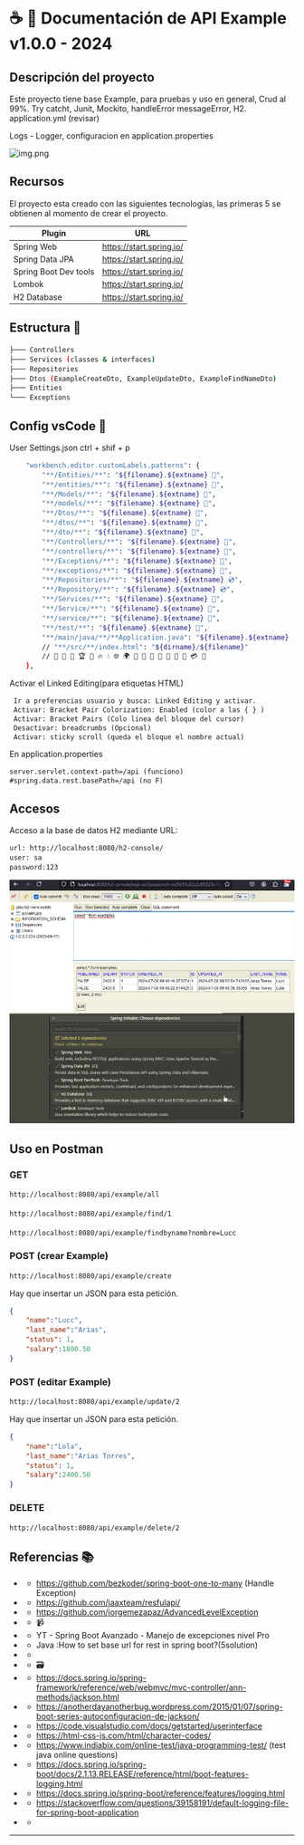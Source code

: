 # ☕ 💠 Documentación de API Example v1.0.0 - 2024
## Descripción del proyecto

Este proyecto tiene base Example, para pruebas y uso en general, Crud al 99%.
Try catcht, Junit, Mockito, handleError messageError, H2. application.yml (revisar)

Logs - Logger, configuracion en application.properties

![img.png](img.png)

## Recursos
El proyecto esta creado con las siguientes tecnologías, las primeras 5 se obtienen
al momento de crear el proyecto.

| Plugin                | URL                      |
|-----------------------|--------------------------|
| Spring Web            | https://start.spring.io/ |
| Spring Data JPA       | https://start.spring.io/ |
| Spring Boot Dev tools | https://start.spring.io/ |
| Lombok                | https://start.spring.io/ |
| H2 Database           | https://start.spring.io/ |

## Estructura 📁
```sh
├─── Controllers
├─── Services (classes & interfaces)
├─── Repositories
├─── Dtos (ExampleCreateDto, ExampleUpdateDto, ExampleFindNameDto)
├─── Entities
└─── Exceptions
```
## Config vsCode 🔧
User Settings.json  ctrl + shif + p
```sh
    "workbench.editor.customLabels.patterns": {
        "**/Entities/**": "${filename}.${extname} 💎",
        "**/entities/**": "${filename}.${extname} 💎",
        "**/Models/**": "${filename}.${extname} 💎",
        "**/models/**": "${filename}.${extname} 💎",
        "**/Dtos/**": "${filename}.${extname} 🔮",
        "**/dtos/**": "${filename}.${extname} 🔮",
        "**/dto/**": "${filename}.${extname} 🔮",
        "**/Controllers/**": "${filename}.${extname} 💊",
        "**/controllers/**": "${filename}.${extname} 💊",
        "**/Exceptions/**": "${filename}.${extname} 🔋",
        "**/exceptions/**": "${filename}.${extname} 🔋",
        "**/Repositories/**": "${filename}.${extname} 💿",
        "**/Repository/**": "${filename}.${extname} 💿",
        "**/Services/**": "${filename}.${extname} 📀",
        "**/Service/**": "${filename}.${extname} 📀",
        "**/service/**": "${filename}.${extname} 📀",
        "**/test/**": "${filename}.${extname} 🔬",
        "**/main/java/**/**Application.java": "${filename}.${extname} - ☕ "
        // "**/src/**/index.html": "${dirname}/${filename}"
        // 🔮 🔰 💠 🏆 🎫 🔥 💧 🌐 🌍 🍚 🎲 🥌 🌄 🌋 🌅 🕋 💳 📮
    },
```
Activar el Linked Editing(para etiquetas HTML)
```
 Ir a preferencias usuario y busca: Linked Editing y activar.
 Activar: Bracket Pair Colorization: Enabled (color a las { } )
 Activar: Bracket Pairs (Colo linea del bloque del cursor)
 Desactivar: breadcrumbs (Opcional)
 Activar: sticky scroll (queda el bloque el nombre actual)
```
En application.properties
```
server.servlet.context-path=/api (funciono)
#spring.data.rest.basePath=/api (no F)
```

## Accesos

Acceso a la base de datos H2 mediante URL:

```sh
url: http://localhost:8080/h2-console/
user: sa
password:123
```
![main.jpg](main.jpg)

## Uso en Postman

### GET
```sh
http://localhost:8080/api/example/all

http://localhost:8080/api/example/find/1

http://localhost:8080/api/example/findbyname?nombre=Lucc
```

### POST (crear Example)
```sh
http://localhost:8080/api/example/create
```
Hay que insertar un JSON para esta petición.

``` json
{
    "name":"Lucc",
    "last_name":"Arias",
    "status": 1,
    "salary":1800.50
}
```

### POST (editar Example)
```sh
http://localhost:8080/api/example/update/2
```

Hay que insertar un JSON para esta petición.

``` json
{
    "name":"Lola",
    "last_name":"Arias Torres",
    "status": 1,
    "salary":2400.50
}
```

### DELETE
```sh
http://localhost:8080/api/example/delete/2
```

## Referencias 📚

- * https://github.com/bezkoder/spring-boot-one-to-many (Handle Exception)
- * https://github.com/jaaxteam/resfulapi/
- * https://github.com/jorgemezapaz/AdvancedLevelException

- * 📹
- * YT - Spring Boot Avanzado - Manejo de excepciones nivel Pro
- * Java :How to set base url for rest in spring boot?(5solution)
- *
- * 🗃️
- * https://docs.spring.io/spring-framework/reference/web/webmvc/mvc-controller/ann-methods/jackson.html
- * https://anotherdayanotherbug.wordpress.com/2015/01/07/spring-boot-series-autoconfiguracion-de-jackson/
- * https://code.visualstudio.com/docs/getstarted/userinterface
- * https://html-css-js.com/html/character-codes/
- * https://www.indiabix.com/online-test/java-programming-test/ (test java online questions)
- * https://docs.spring.io/spring-boot/docs/2.1.13.RELEASE/reference/html/boot-features-logging.html
- * https://docs.spring.io/spring-boot/reference/features/logging.html
- * https://stackoverflow.com/questions/39158191/default-logging-file-for-spring-boot-application
- * 
---

